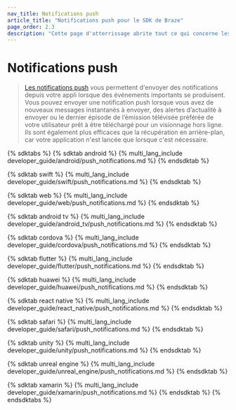```yaml
---
nav_title: Notifications push
article_title: "Notifications push pour le SDK de Braze"
page_order: 2.3
description: "Cette page d'atterrissage abrite tout ce qui concerne les notifications push."
---
```


# Notifications push

> [Les notifications push]({{site.baseurl}}/user_guide/message_building_by_channel/push/about/) vous permettent d'envoyer des notifications depuis votre appli lorsque des événements importants se produisent. Vous pouvez envoyer une notification push lorsque vous avez de nouveaux messages instantanés à envoyer, des alertes d’actualité à envoyer ou le dernier épisode de l’émission télévisée préférée de votre utilisateur prêt à être téléchargé pour un visionnage hors ligne. Ils sont également plus efficaces que la récupération en arrière-plan, car votre application n'est lancée que lorsque c'est nécessaire.

{% sdktabs %}
{% sdktab android %}
{% multi_lang_include developer_guide/android/push_notifications.md %}
{% endsdktab %}

{% sdktab swift %}
{% multi_lang_include developer_guide/swift/push_notifications.md %}
{% endsdktab %}

{% sdktab web %}
{% multi_lang_include developer_guide/web/push_notifications.md %}
{% endsdktab %}

{% sdktab android tv %}
{% multi_lang_include developer_guide/android_tv/push_notifications.md %}
{% endsdktab %}

{% sdktab cordova %}
{% multi_lang_include developer_guide/cordova/push_notifications.md %}
{% endsdktab %}

{% sdktab flutter %}
{% multi_lang_include developer_guide/flutter/push_notifications.md %}
{% endsdktab %}

{% sdktab huawei %}
{% multi_lang_include developer_guide/huawei/push_notifications.md %}
{% endsdktab %}

{% sdktab react native %}
{% multi_lang_include developer_guide/react_native/push_notifications.md %}
{% endsdktab %}

{% sdktab safari %}
{% multi_lang_include developer_guide/safari/push_notifications.md %}
{% endsdktab %}

{% sdktab unity %}
{% multi_lang_include developer_guide/unity/push_notifications.md %}
{% endsdktab %}

{% sdktab unreal engine %}
{% multi_lang_include developer_guide/unreal_engine/push_notifications.md %}
{% endsdktab %}

{% sdktab xamarin %}
{% multi_lang_include developer_guide/xamarin/push_notifications.md %}
{% endsdktab %}
{% endsdktabs %}
